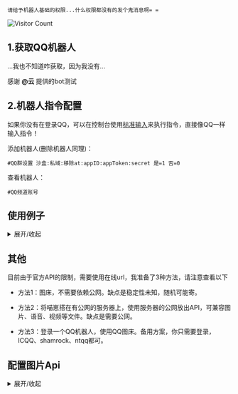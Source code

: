 `请给予机器人基础的权限...什么权限都没有的发个鬼消息啊= =`

 ![Visitor Count](https://profile-counter.glitch.me/Zyy955-Lain-plugin/count.svg)

## 1.获取QQ机器人

...我也不知道咋获取，因为我没有...

感谢 **@云** 提供的bot测试

## 2.机器人指令配置

如果你没有在登录QQ，可以在控制台使用[标准输入](./stdin.md)来执行指令，直接像QQ一样输入指令！

添加机器人(删除机器人同理)：
```
#QQ群设置 沙盒:私域:移除at:appID:appToken:secret 是=1 否=0
```

查看机器人：
```
#QQ频道账号
```

## 使用例子

<details><summary>展开/收起</summary>

是否沙盒：`否`

是否私域：`是`

移除at：`是`

开发者ID：`123456789`

appToken：`abcdefghijklmnopqrstuvwxyz123456`

secret：`abcdefghijklmnopqrstuvwxyz`


添加机器人：
```
#QQ群设置 0:1:1:123456789:abcdefghijklmnopqrstuvwxyz123456:abcdefghijklmnopqrstuvwxyz
```

删除机器人：
```
#QQ群设置 0:1:1:123456789:abcdefghijklmnopqrstuvwxyz123456:abcdefghijklmnopqrstuvwxyz
```

</details>

## 其他

目前由于官方API的限制，需要使用在线url，我准备了3种方法，请注意查看以下

- 方法1：图床，不需要依赖公网。缺点是稳定性未知，随机可能寄。

- 方法2：将喵崽搭在有公网的服务器上，使用服务器的公网放出API，可兼容图片、语音、视频等文件。缺点是需要公网。

- 方法3：登录一个QQ机器人，使用QQ图床。备用方案，你只需要登录，ICQQ、shamrock、ntqq都可。

## 配置图片Api

<details><summary>展开/收起</summary>

- 图床API 从网上收集的，非本人所属，侵权删~

- 优先尝试内置图床发图，失败后如有配置公网IP则使用公网IP发图，否则通过方法3给自己发图的方式上传图片。

- 可通过锅巴配置填写公网IP，支持端口映射。

- 暂时只适配了一个图床，如希望禁用内置图床，可自行将配置文件中的图床地址留空。

</details>


